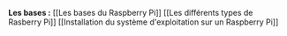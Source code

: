 **Les bases :**
[[Les bases du Raspberry Pi]]
[[Les différents types de Rasberry Pi]]
[[Installation du système d'exploitation sur un Raspberry Pi]]
